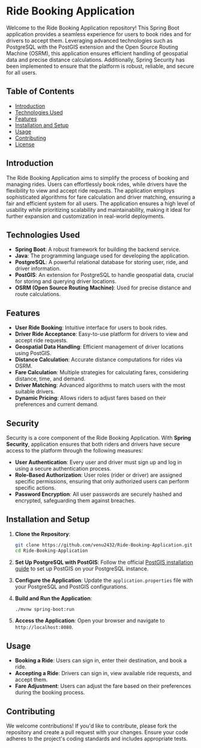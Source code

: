 # Ride Booking Application

Welcome to the Ride Booking Application repository! This Spring Boot application provides a seamless experience for users to book rides and for drivers to accept them. Leveraging advanced technologies such as PostgreSQL with the PostGIS extension and the Open Source Routing Machine (OSRM), this application ensures efficient handling of geospatial data and precise distance calculations. Additionally, Spring Security has been implemented to ensure that the platform is robust, reliable, and secure for all users.

## Table of Contents

- [Introduction](#introduction)
- [Technologies Used](#technologies-used)
- [Features](#features)
- [Installation and Setup](#installation-and-setup)
- [Usage](#usage)
- [Contributing](#contributing)
- [License](#license)

## Introduction

The Ride Booking Application aims to simplify the process of booking and managing rides. Users can effortlessly book rides, while drivers have the flexibility to view and accept ride requests. The application employs sophisticated algorithms for fare calculation and driver matching, ensuring a fair and efficient system for all users. The application ensures a high level of usability while prioritizing scalability and maintainability, making it ideal for further expansion and customization in real-world deployments.

## Technologies Used

- **Spring Boot**: A robust framework for building the backend service.
- **Java**: The programming language used for developing the application.
- **PostgreSQL**: A powerful relational database for storing user, ride, and driver information.
- **PostGIS**: An extension for PostgreSQL to handle geospatial data, crucial for storing and querying driver locations.
- **OSRM (Open Source Routing Machine)**: Used for precise distance and route calculations.

## Features

- **User Ride Booking**: Intuitive interface for users to book rides.
- **Driver Ride Acceptance**: Easy-to-use platform for drivers to view and accept ride requests.
- **Geospatial Data Handling**: Efficient management of driver locations using PostGIS.
- **Distance Calculation**: Accurate distance computations for rides via OSRM.
- **Fare Calculation**: Multiple strategies for calculating fares, considering distance, time, and demand.
- **Driver Matching**: Advanced algorithms to match users with the most suitable drivers.
- **Dynamic Pricing**: Allows riders to adjust fares based on their preferences and current demand.

## Security

Security is a core component of the Ride Booking Application. With **Spring Security**, application ensures that both riders and drivers have secure access to the platform through the following measures:

- **User Authentication**: Every user and driver must sign up and log in using a secure authentication process.
- **Role-Based Authorization**: User roles (rider or driver) are assigned specific permissions, ensuring that only authorized users can perform specific actions.
- **Password Encryption**: All user passwords are securely hashed and encrypted, safeguarding them against breaches.

## Installation and Setup

1. **Clone the Repository**:
   ```sh
   git clone https://github.com/venu2432/Ride-Booking-Application.git
   cd Ride-Booking-Application

   ```

2. **Set Up PostgreSQL with PostGIS**:
   Follow the official [PostGIS installation guide](https://postgis.net/install/) to set up PostGIS on your PostgreSQL instance.

3. **Configure the Application**:
   Update the `application.properties` file with your PostgreSQL and PostGIS configurations.

4. **Build and Run the Application**:
   ```sh
   ./mvnw spring-boot:run
   ```

5. **Access the Application**:
   Open your browser and navigate to `http://localhost:8080`.

## Usage

- **Booking a Ride**: Users can sign in, enter their destination, and book a ride.
- **Accepting a Ride**: Drivers can sign in, view available ride requests, and accept them.
- **Fare Adjustment**: Users can adjust the fare based on their preferences during the booking process.

## Contributing

We welcome contributions! If you'd like to contribute, please fork the repository and create a pull request with your changes. Ensure your code adheres to the project's coding standards and includes appropriate tests.

